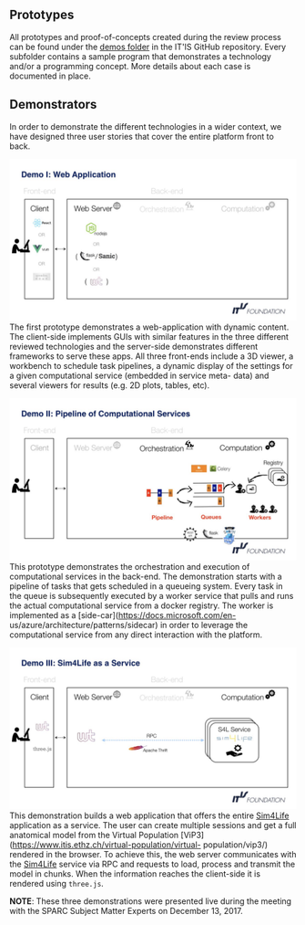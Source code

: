 ## Prototypes
All prototypes and proof-of-concepts created during the review process
can be found under the [demos
folder](https://github.com/ITISFoundation/osparc-lab/tree/master/demos)
in the IT'IS GitHub repository. Every subfolder contains a sample program 
that demonstrates a technology and/or a programming concept. More details
about each case is documented in place.

## Demonstrators
In order to demonstrate the different technologies in a wider context, we
have designed three user stories that cover the entire platform front to
back.

![image-demo1](../img/demo1.jpeg)
The first prototype demonstrates a web-application with dynamic content.
The client-side implements GUIs with similar features in the three
different reviewed technologies and the server-side demonstrates
different frameworks to serve these apps. All three front-ends include a
3D viewer, a workbench to schedule task pipelines, a dynamic display of
the settings for a given computational service (embedded in service meta-
data) and several viewers for results (e.g. 2D plots, tables, etc).

![image-demo2](../img/demo2.jpeg)
This prototype demonstrates the orchestration and execution of
computational services in the back-end. The demonstration starts with a
pipeline of tasks that gets scheduled in a queueing system. Every task in
the queue is subsequently executed by a worker service that pulls and
runs the actual computational service from a docker registry. The worker
is implemented as a [side-car](https://docs.microsoft.com/en-
us/azure/architecture/patterns/sidecar) in order to leverage the
computational service from any direct interaction with the platform.

![image-demo3](../img/demo3.jpeg)
This demonstration builds a web application that offers the entire
[Sim4Life](https://www.zurichmedtech.com/sim4life/) application as a
service. The user can create multiple sessions and get a full anatomical
model from the Virtual Population
[ViP3](https://www.itis.ethz.ch/virtual-population/virtual-
population/vip3/) rendered in the browser. To achieve this, the web
server communicates with the
[Sim4Life](https://www.zurichmedtech.com/sim4life/) service via RPC and
requests to load, process and transmit the model in chunks. When the
information reaches the client-side it is rendered using  ```three.js```.


**NOTE**: These three demonstrations were presented live during the
meeting with the SPARC Subject Matter Experts on December 13, 2017.
